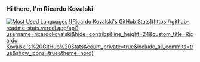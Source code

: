 ### Hi there, I'm Ricardo Kovalski

[![Most Used Languages](https://github-readme-stats.vercel.app/api/top-langs/?username=ricardokovalski&layout=compact&theme=nord)](https://github.com/ricardokovalski)
[![Ricardo Kovalski's GitHub Stats](https://github-readme-stats.vercel.app/api?username=ricardokovalski&hide=contribs&line_height=24&custom_title=Ricardo Kovalski's%20GitHub%20Stats&count_private=true&include_all_commits=true&show_icons=true&theme=nord)](https://github.com/ricardokovalski)
